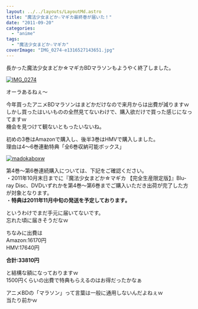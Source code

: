 ```yaml
---
layout: ../../layouts/LayoutMd.astro
title: "魔法少女まどか☆マギカ最終巻が届いた！"
date: "2011-09-20"
categories: 
  - "anime"
tags: 
  - "魔法少女まどか☆マギカ"
coverImage: "IMG_0274-e1316527143651.jpg"
---
```


長かった魔法少女まどか☆マギカBDマラソンもようやく終了しました。

[![](images/IMG_0274-e1316527143651.jpg "IMG_0274")](//mizuka123.net/wp-content/uploads/2011/09/IMG_0274.jpg)

オーラあるねぇ～

今年買ったアニメBDマラソンはまどかだけなので来月からは出費が減りますｗ  
しかし買ったはいいものの全然見てないわけで、購入欲だけで買った感じになってますｗ  
機会を見つけて観ないともったいないね。

初めの3巻はAmazonで購入し、後半3巻はHMVで購入しました。  
理由は4～6巻連動特典「全6巻収納可能ボックス」

[![](images/madokaboxw.jpg "madokaboxw")](//mizuka123.net/wp-content/uploads/2011/09/madokaboxw.jpg)

第4巻～第6巻連続購入については、下記をご確認ください。  
・2011年10月末日までに『魔法少女まどか☆マギカ 【完全生産限定版】』Blu-ray Disc、DVDいずれかを第4巻～第6巻までご購入いただき出荷が完了した方が対象となります。  
・**特典は2011年11月中旬の発送を予定しております｡**

というわけでまだ手元に届いてないです。  
忘れた頃に届きそうだなｗ

ちなみに出費は  
Amazon:16170円  
HMV:17640円

**合計:33810円** 

と結構な額になっておりますｗ  
1500円くらいの出費で特典もらえるのはお得だったかなぁ

アニメBDの「マラソン」って言葉は一般に通用しないんだよねぇｗ  
当たり前かｗ
